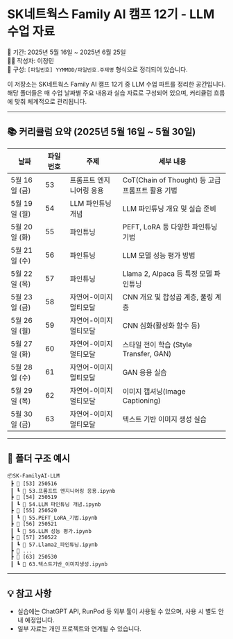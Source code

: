 
# SK네트웍스 Family AI 캠프 12기 - LLM 수업 자료

📅 기간: 2025년 5월 16일 ~ 2025년 6월 25일  
🧑‍💻 작성자: 이정민  
📂 구성: `[파일번호] YYMMDD/파일번호.주제명` 형식으로 정리되어 있습니다.

이 저장소는 SK네트웍스 Family AI 캠프 12기 중 LLM 수업 파트를 정리한 공간입니다.  
해당 폴더들은 매 수업 날짜별 주요 내용과 실습 자료로 구성되어 있으며, 커리큘럼 흐름에 맞춰 체계적으로 관리됩니다.

---

## 📚 커리큘럼 요약 (2025년 5월 16일 ~ 5월 30일)

| 날짜           | 파일번호 | 주제                         | 세부 내용 |
|----------------|----------|------------------------------|-----------|
| 5월 16일 (금)  | 53       | 프롬프트 엔지니어링 응용    | CoT(Chain of Thought) 등 고급 프롬프트 활용 기법 |
| 5월 19일 (월)  | 54       | LLM 파인튜닝 개념            | LLM 파인튜닝 개요 및 실습 준비 |
| 5월 20일 (화)  | 55       | 파인튜닝                     | PEFT, LoRA 등 다양한 파인튜닝 기법 |
| 5월 21일 (수)  | 56       | 파인튜닝                     | LLM 모델 성능 평가 방법 |
| 5월 22일 (목)  | 57       | 파인튜닝                     | Llama 2, Alpaca 등 특정 모델 파인튜닝 |
| 5월 23일 (금)  | 58       | 자연어-이미지 멀티모달      | CNN 개요 및 합성곱 계층, 풀링 계층 |
| 5월 26일 (월)  | 59       | 자연어-이미지 멀티모달      | CNN 심화(활성화 함수 등) |
| 5월 27일 (화)  | 60       | 자연어-이미지 멀티모달      | 스타일 전이 학습 (Style Transfer, GAN) |
| 5월 28일 (수)  | 61       | 자연어-이미지 멀티모달      | GAN 응용 실습 |
| 5월 29일 (목)  | 62       | 자연어-이미지 멀티모달      | 이미지 캡셔닝(Image Captioning) |
| 5월 30일 (금)  | 63       | 자연어-이미지 멀티모달      | 텍스트 기반 이미지 생성 실습 |

---

## 📁 폴더 구조 예시

```
📦SK-FamilyAI-LLM
 ┣ 📂 [53] 250516
 ┃ ┗ 📄 53.프롬프트 엔지니어링 응용.ipynb
 ┣ 📂 [54] 250519
 ┃ ┗ 📄 54.LLM 파인튜닝 개념.ipynb
 ┣ 📂 [55] 250520
 ┃ ┗ 📄 55.PEFT_LoRA_기법.ipynb
 ┣ 📂 [56] 250521
 ┃ ┗ 📄 56.LLM 성능 평가.ipynb
 ┣ 📂 [57] 250522
 ┃ ┗ 📄 57.Llama2_파인튜닝.ipynb
 ┣ 📂 ...
 ┣ 📂 [63] 250530
 ┃ ┗ 📄 63.텍스트기반_이미지생성.ipynb
```

---

## 💡 참고 사항

- 실습에는 ChatGPT API, RunPod 등 외부 툴이 사용될 수 있으며, 사용 시 별도 안내 예정입니다.
- 일부 자료는 개인 프로젝트와 연계될 수 있습니다.
